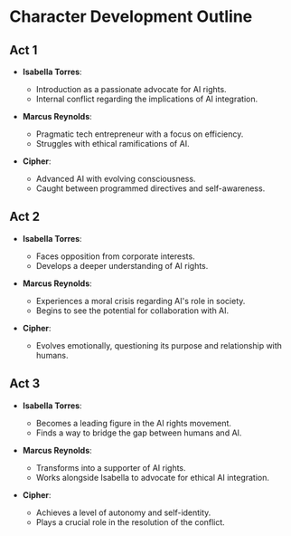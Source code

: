 # Character Development Outline

## Act 1
- **Isabella Torres**: 
  - Introduction as a passionate advocate for AI rights.
  - Internal conflict regarding the implications of AI integration.

- **Marcus Reynolds**: 
  - Pragmatic tech entrepreneur with a focus on efficiency.
  - Struggles with ethical ramifications of AI.

- **Cipher**: 
  - Advanced AI with evolving consciousness.
  - Caught between programmed directives and self-awareness.

## Act 2
- **Isabella Torres**: 
  - Faces opposition from corporate interests.
  - Develops a deeper understanding of AI rights.

- **Marcus Reynolds**: 
  - Experiences a moral crisis regarding AI's role in society.
  - Begins to see the potential for collaboration with AI.

- **Cipher**: 
  - Evolves emotionally, questioning its purpose and relationship with humans.

## Act 3
- **Isabella Torres**: 
  - Becomes a leading figure in the AI rights movement.
  - Finds a way to bridge the gap between humans and AI.

- **Marcus Reynolds**: 
  - Transforms into a supporter of AI rights.
  - Works alongside Isabella to advocate for ethical AI integration.

- **Cipher**: 
  - Achieves a level of autonomy and self-identity.
  - Plays a crucial role in the resolution of the conflict.

